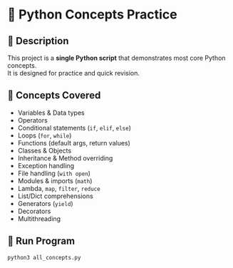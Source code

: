 
# 🐍 Python Concepts Practice

## 🔹 Description
This project is a **single Python script** that demonstrates most core Python concepts.  
It is designed for practice and quick revision.

## 🔹 Concepts Covered
- Variables & Data types  
- Operators  
- Conditional statements (`if`, `elif`, `else`)  
- Loops (`for`, `while`)  
- Functions (default args, return values)  
- Classes & Objects  
- Inheritance & Method overriding  
- Exception handling  
- File handling (`with open`)  
- Modules & imports (`math`)  
- Lambda, `map`, `filter`, `reduce`  
- List/Dict comprehensions  
- Generators (`yield`)  
- Decorators  
- Multithreading  

## 🔹 Run Program
```bash
python3 all_concepts.py

